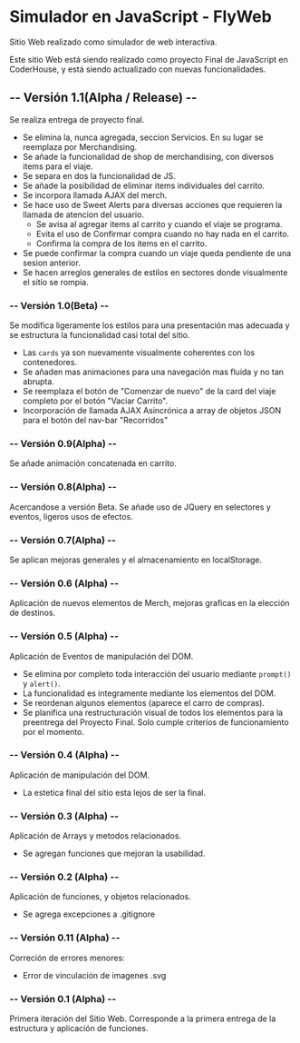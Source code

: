 # Simulador en JavaScript - FlyWeb
Sitio Web realizado como simulador de web interactiva.

Este sitio Web está siendo realizado como proyecto Final de JavaScript en CoderHouse, y está siendo actualizado con nuevas funcionalidades.

## -- Versión 1.1(Alpha / Release) --
Se realiza entrega de proyecto final.
- Se elimina la, nunca agregada, seccion Servicios. En su lugar se reemplaza por Merchandising.
- Se añade la funcionalidad de shop de merchandising, con diversos items para el viaje.
- Se separa en dos la funcionalidad de JS.
- Se añade la posibilidad de eliminar items individuales del carrito.
- Se incorpora llamada AJAX del merch.
- Se hace uso de Sweet Alerts para diversas acciones que requieren la llamada de atencion del usuario.
    - Se avisa al agregar items al carrito y cuando el viaje se programa.
    - Evita el uso de Confirmar compra cuando no hay nada en el carrito.
    - Confirma la compra de los items en el carrito.
- Se puede confirmar la compra cuando un viaje queda pendiente de una sesion anterior.
- Se hacen arreglos generales de estilos en sectores donde visualmente el sitio se rompia.

### -- Versión 1.0(Beta) --
Se modifica ligeramente los estilos para una presentación mas adecuada y se estructura la funcionalidad casi total del sitio.
- Las `cards` ya son nuevamente visualmente coherentes con los contenedores.
- Se añaden mas animaciones para una navegación mas fluida y no tan abrupta.
- Se reemplaza el botón de "Comenzar de nuevo" de la card del viaje completo por el botón "Vaciar Carrito".
- Incorporación de llamada AJAX Asincrónica a array de objetos JSON para el botón del nav-bar "Recorridos"

### -- Versión 0.9(Alpha) --
Se añade animación concatenada en carrito.

### -- Versión 0.8(Alpha) --
Acercandose a versión Beta. Se añade uso de JQuery en selectores y eventos, ligeros usos de efectos.

### -- Versión 0.7(Alpha) --
Se aplican mejoras generales y el almacenamiento en localStorage.

### -- Versión 0.6 (Alpha) --
Aplicación de nuevos elementos de Merch, mejoras graficas en la elección de destinos.

### -- Versión 0.5 (Alpha) --
Aplicación de Eventos de manipulación del DOM.
- Se elimina por completo toda interacción del usuario mediante `prompt()` y `alert()`.
- La funcionalidad es integramente mediante los elementos del DOM.
- Se reordenan algunos elementos (aparece el carro de compras).
- Se planifica una restructuración visual de todos los elementos para la preentrega del Proyecto Final. Solo cumple criterios de funcionamiento por el momento.

### -- Versión 0.4 (Alpha) --
Aplicación de manipulación del DOM.
- La estetica final del sitio esta lejos de ser la final.

### -- Versión 0.3 (Alpha) --
Aplicación de Arrays y metodos relacionados.
- Se agregan funciones que mejoran la usabilidad.

### -- Versión 0.2 (Alpha) --
Aplicación de funciones, y objetos relacionados.
- Se agrega excepciones a .gitignore

### -- Versión 0.11 (Alpha) --
Correción de errores menores:

- Error de vinculación de imagenes .svg

### -- Versión 0.1 (Alpha) --
Primera iteración del Sitio Web. Corresponde a la primera entrega de la estructura y aplicación de funciones.
